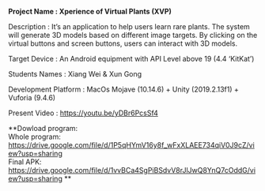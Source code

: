 **Project Name : Xperience of Virtual Plants (XVP)**

Description :  It’s an application to help users learn rare plants. The system will generate 3D models based on different image targets. By clicking on the virtual buttons and screen buttons, users can interact with 3D models.


Target Device : An Android equipment with API Level above 19 (4.4 ‘KitKat’)  

Students Names :  Xiang Wei & Xun Gong  

Development Platform : MacOs Mojave (10.14.6) + Unity (2019.2.13f1) + Vuforia (9.4.6)  

Present Video : https://youtu.be/yDBr6PcsSf4   

**Dowload program:  
  Whole program: https://drive.google.com/file/d/1P5qHYmV16y8f_wFxXLAEE734qiV0J9cZ/view?usp=sharing    
  Final APK: https://drive.google.com/file/d/1vvBCa4SgPiBSdvV8rJlJwQ8YnQ7cOddG/view?usp=sharing
**

